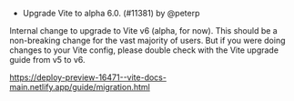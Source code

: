 - Upgrade Vite to alpha 6.0. (#11381) by @peterp

Internal change to upgrade to Vite v6 (alpha, for now). This should be a
non-breaking change for the vast majority of users. But if you were doing
changes to your Vite config, please double check with the Vite upgrade guide
from v5 to v6.

https://deploy-preview-16471--vite-docs-main.netlify.app/guide/migration.html
